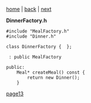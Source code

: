 [home](./page01.md) | [back](./page11.md) | [next](./page13.md)


**DinnerFactory.h**
```
#include "MealFactory.h"
#include "Dinner.h"
```

```
class DinnerFactory {  };
```

```
 : public MealFactory
```



```
public:
    Meal* createMeal() const {
        return new Dinner();
    }
```


[page13](./page13.md)
